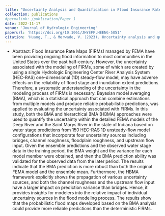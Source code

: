 ```yaml
---
title: "Uncertainty Analysis and Quantification in Flood Insurance Rate Maps Using Bayesian Model Averaging and Hierarchical BMA"
collection: publications
#permalink: /publication/Paper_1
date: 2022-11-17
venue: 'Journal of Hydrologic Engineering'
paperurl: 'https://doi.org/10.1061/JHYEFF.HEENG-5851'
citation: 'Huang, T., & Merwade, V. (2023). Uncertainty analysis and quantification in flood insurance rate maps using Bayesian model averaging and hierarchical BMA. Journal of Hydrologic Engineering, 28(2), 04022038.'
---
```

* Abstract: Flood Insurance Rate Maps (FIRMs) managed by FEMA have been providing ongoing flood information to most communities in the United States over the past half-century. However, the uncertainty associated with the modeling of FIRMs, some of which are created by using a single Hydrologic Engineering Center River Analysis System (HEC-RAS) one-dimensional (1D) steady-flow model, may have adverse effects on the reliability of flood stage and inundation extent predictions. Therefore, a systematic understanding of the uncertainty in the modeling process of FIRMs is necessary. Bayesian model averaging (BMA), which is a statistical approach that can combine estimations from multiple models and produce reliable probabilistic predictions, was applied to evaluating the uncertainty associated with FIRMs. In this study, both the BMA and hierarchical BMA (HBMA) approaches were used to quantify the uncertainty within the detailed FEMA models of the Deep River and the Saint Marys River in the state of Indiana based on water stage predictions from 150 HEC-RAS 1D unsteady-flow model configurations that incorporate four uncertainty sources including bridges, channel roughness, floodplain roughness, and upstream flow input. Given the ensemble predictions and the observed water stage data in the training period, the BMA weight and the variance for each model member were obtained, and then the BMA prediction ability was validated for the observed data from the later period. The results indicate that the BMA prediction is more robust than both the original FEMA model and the ensemble mean. Furthermore, the HBMA framework explicitly shows the propagation of various uncertainty sources, and both the channel roughness and the upstream flow input have a larger impact on prediction variance than bridges. Hence, it provides insights for modelers into the relative impact of individual uncertainty sources in the flood modeling process. The results show that the probabilistic flood maps developed based on the BMA analysis could provide more reliable predictions than the deterministic FIRMs.
